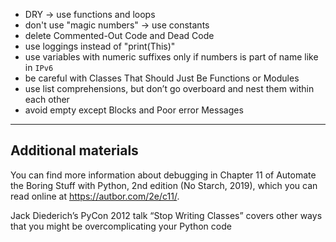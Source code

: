 - DRY -> use functions and loops 
- don't use "magic numbers" -> use constants
- delete Commented-Out Code and Dead Code
- use loggings instead of "print(This)"
- use variables with numeric suffixes only if numbers is part of name like in `IPv6`
- be careful with Classes That Should Just Be Functions or Modules
- use list comprehensions, but don’t go overboard and nest them within each other
- avoid empty except Blocks and Poor error Messages

----
Additional materials
----

You can find more information about debugging in Chapter 11 of Automate the
Boring Stuff with Python, 2nd edition (No Starch, 2019), which you can read
online at https://autbor.com/2e/c11/.


Jack Diederich’s PyCon 2012 talk “Stop Writing Classes”
covers other ways that you might be overcomplicating your Python code